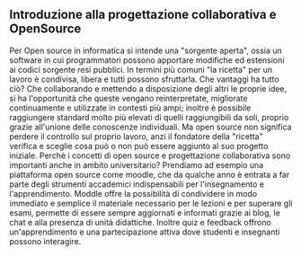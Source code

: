 ## Introduzione alla progettazione collaborativa e OpenSource
Per Open source in informatica si intende una "sorgente aperta", ossia un software in cui programmatori possono apportare modifiche ed estensioni ai codici sorgente resi pubblici. In termini più comuni "la ricetta" per un lavoro è condivisa, libera e tutti possono sfruttarla. 
Che vantaggi ha tutto ciò? Che collaborando e mettendo a disposizione degli altri le proprie idee, si ha l'opportunità che queste vengano reinterpretate, migliorate continuamente e utilizzate in contesti più ampi; inoltre è possibile raggiungere standard molto più elevati di quelli raggiungibili da soli, proprio grazie all'unione delle conoscenze individuali. Ma open source non significa perdere il controllo sul proprio lavoro, anzi il fondatore della "ricetta" verifica e sceglie cosa può o non può essere aggiunto al suo progetto iniziale. 
Perchè i concetti di open source e progettazione collaborativa sono importanti anche in ambito universitario? Prendiamo ad esempio una piattaforma open source come moodle, che da qualche anno è entrata a far parte degli strumenti accademici indispensabili per l'insegnamento e l'apprendimento. Moddle offre la possibilità di condividere in modo immediato e semplice il materiale necessario per le lezioni e per superare gli esami, permette di essere sempre aggiornati e informati grazie ai blog, le chat e alla presenza di unità didattiche. Inoltre quiz e feedback offrono un'apprendimento e una partecipazione attiva dove studenti e insegnanti possono interagire. 

